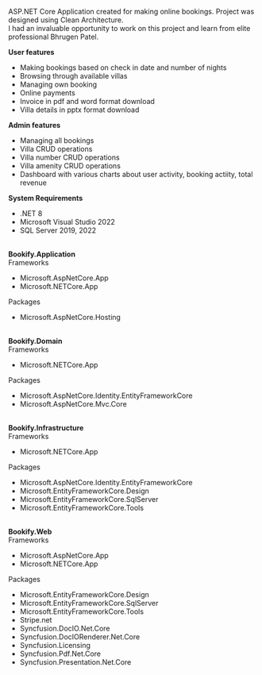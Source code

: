 ASP.NET Core Application created for making online bookings. Project was designed using Clean Architecture.
<br />
I had an invaluable opportunity to work on this project and learn from elite professional Bhrugen Patel.

**User features**<br />
- Making bookings based on check in date and number of nights
- Browsing through available villas
- Managing own booking
- Online payments 
- Invoice in pdf and word format download
- Villa details in pptx format download

**Admin features**<br />
- Managing all bookings
- Villa CRUD operations
- Villa number CRUD operations
- Villa amenity CRUD operations
- Dashboard with various charts about user activity, booking actiity, total revenue

**System Requirements**<br />
- .NET 8
- Microsoft Visual Studio 2022
- SQL Server 2019, 2022<br /><br />

**Bookify.Application**<br />
Frameworks
- Microsoft.AspNetCore.App
- Microsoft.NETCore.App

Packages
- Microsoft.AspNetCore.Hosting<br /><br />


**Bookify.Domain**<br />
Frameworks
- Microsoft.NETCore.App

Packages
- Microsoft.AspNetCore.Identity.EntityFrameworkCore
- Microsoft.AspNetCore.Mvc.Core<br /><br />


**Bookify.Infrastructure**<br />
Frameworks
- Microsoft.NETCore.App

Packages
- Microsoft.AspNetCore.Identity.EntityFrameworkCore
- Microsoft.EntityFrameworkCore.Design
- Microsoft.EntityFrameworkCore.SqlServer
- Microsoft.EntityFrameworkCore.Tools<br /><br />

**Bookify.Web**<br />
Frameworks
- Microsoft.AspNetCore.App
- Microsoft.NETCore.App

Packages
- Microsoft.EntityFrameworkCore.Design
- Microsoft.EntityFrameworkCore.SqlServer
- Microsoft.EntityFrameworkCore.Tools
- Stripe.net
- Syncfusion.DocIO.Net.Core
- Syncfusion.DocIORenderer.Net.Core
- Syncfusion.Licensing
- Syncfusion.Pdf.Net.Core
- Syncfusion.Presentation.Net.Core

